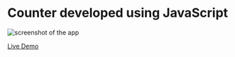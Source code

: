 # Counter developed using JavaScript
 
![screenshot of the app](https://raw.githubusercontent.com/praveenorugantitech/praveenorugantitech-javascript/master/0_Projects/praveenorugantitech-counter/screenshot.PNG "Counter")


[Live Demo](https://praveenorugantitech.github.io/praveenorugantitech-javascript/0_Projects/praveenorugantitech-counter/Demo)


